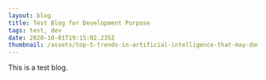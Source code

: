 ```yaml
---
layout: blog
title: Test Blog for Development Purpose
tags: test, dev
date: 2020-10-01T19:15:02.235Z
thumbnail: /assets/top-5-trends-in-artificial-intelligence-that-may-dominate-2020.png
---
```

This is a test blog. 